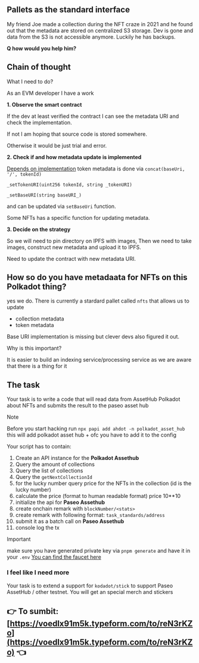 ## Pallets as the standard interface

My friend Joe made a collection during the NFT craze in 2021 and he found out that the metadata are stored on centralized S3 storage. Dev is gone and data from the S3 is not accessible anymore. Luckily he has backups. 

**Q how would you help him?**

## Chain of thought

What I need to do? 

As an EVM developer I have a work

**1. Observe the smart contract**

If the dev at least verified the contract I can see the metadata URI and check the implementation.

If not I am hoping that source code is stored somewhere. 

Otherwise it would be just trial and error.

**2. Check if and how metadata update is implemented**

[Depends on implementation](https://docs.openzeppelin.com/contracts/3.x/api/token/erc721#ERC721-_setTokenURI-uint256-string-) token metadata is done via `concat(baseUri, '/', tokenId)`

`_setTokenURI(uint256 tokenId, string _tokenURI)`

`_setBaseURI(string baseURI_)`

and can be updated via `setBaseUri` function.

Some NFTs has a specific function for updating metadata.

**3. Decide on the strategy**

So we will need to pin directory on IPFS with images, 
Then we need to take images, construct new metadata and upload it to IPFS.

Need to update the contract with new metadata URI.

## How so do you have metadaata for NFTs on this Polkadot thing?

yes we do.
There is currently a stardard pallet called `nfts` that allows us to update

- collection metadata
- token metadata

Base URI implementation is missing but clever devs also figured it out.

Why is this important?

It is easier to build an indexing service/processing service as we are aware that there is a thing for it

## The task

Your task is to write a code that will read data from AssetHub Polkadot about NFTs and submits the result to the paseo asset hub

> [!NOTE]
> Before you start hacking run `npx papi add ahdot -n polkadot_asset_hub`
> this will add polkadot asset hub + ofc you have to add it to the config

Your script has to contain:
1. Create an API instance for the **Polkadot Assethub**
2. Query the amount of collections
3. Query the list of collections
4. Query the `getNextCollectionId`
5. for the lucky number query price for the NFTs in the collection (id is the lucky number)
6. calculate the price (format to human readable format)  price  10**10
7. initialize the api for **Paseo Assethub**
8. create onchain remark with `blockNumber/<stats>` 
9. create remark with following format: `task_standards/address`
10. submit it as a batch call on **Paseo Assethub**
11. console log the tx

> [!IMPORTANT]
> make sure you have generated private key via `pnpm generate`
> and have it in your `.env`
> [You can find the faucet here](https://faucet.polkadot.io/?parachain=1000)

### I feel like I need more

Your task is to extend a support for `kodadot/stick` to support Paseo AssetHub / other testnet. 
You will get an special merch and stickers

## 👉 To sumbit: [https://voedlx91m5k.typeform.com/to/reN3rKZo](https://voedlx91m5k.typeform.com/to/reN3rKZo) 👈